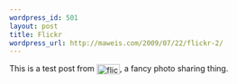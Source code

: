 ```yaml
--- 
wordpress_id: 501
layout: post
title: Flickr
wordpress_url: http://maweis.com/2009/07/22/flickr-2/
---
```

This is a test post from <a href="http://www.flickr.com/r/testpost"><img alt="flickr" src="http://www.flickr.com/images/flickr_logo_blog.gif" width="41" height="18" border="0" align="absmiddle" /></a>, a fancy photo sharing thing.
